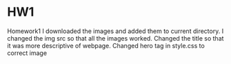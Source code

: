 # HW1
Homework1
I downloaded the images and added them to current directory. I changed the img src so that all the images worked. 
Changed the title so that it was more descriptive of webpage. 
Changed hero tag in style.css to correct image
